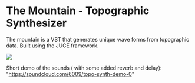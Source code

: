 # The Mountain - Topographic Synthesizer

The mountain is a VST that generates unique wave forms from topographic data. Built using the JUCE framework.

<img src="https://github.com/tparker48/theMountain/blob/master/Images/UI%20final.png" />

Short demo of the sounds ( with some added reverb and delay): "https://soundcloud.com/6009/topo-synth-demo-0"
